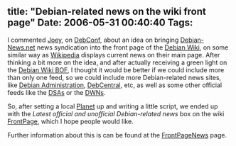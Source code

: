 title: "Debian-related news on the wiki front page"
Date: 2006-05-31 00:40:40
Tags: 
---
<p>I commented <a target="_blank" href="http://www.kitenet.net/~joey/">Joey</a>, on <a href="http://www.debconf.org">DebConf</a>, about an idea on bringing <a target="_blank" href="http://www.debian-news.net">Debian-News.net</a> news syndication into the front page of the <a target="_blank" href="http://wiki.debian.org/">Debian Wiki</a>, on some similar way as <a target="_blank" href="http://en.wikipedia.org/">Wikipedia</a> displays current news on their main page. After thinking a bit more on the idea, and after actually receiving a green light on the <a target="_blank" href="http://wiki.debian.org/WikiBoF">Debian Wiki BOF</a>, I thought it would be better if we could include more than only one feed, so we could include more Debian-related news sites, like <a target="_blank" href="http://www.debian-administration.org/">Debian Administration</a>, <a target="_blank" href="http://www.debcentral.org/">DebCentral</a>, etc, as well as some other official feeds like the <a target="_blank" href="http://www.debian.org/security/">DSAs</a> or the <a target="_blank" href="http://www.debian.org/News/weekly">DWNs</a>.</p>

<p>So, after setting a local <a target="_blank" href="http://www.planetplanet.org">Planet</a> up and writing a little script, we ended up with the <em>Latest official and unofficial Debian-related news</em> box on the wiki <a target="_blank" href="http://wiki.debian.org/FrontPage">FrontPage</a>, which I hope people would like.</p>

<p>Further information about this is can be found at the <a target="_blank" href="http://wiki.debian.org/FrontPageNews">FrontPageNews</a> page.</p>
